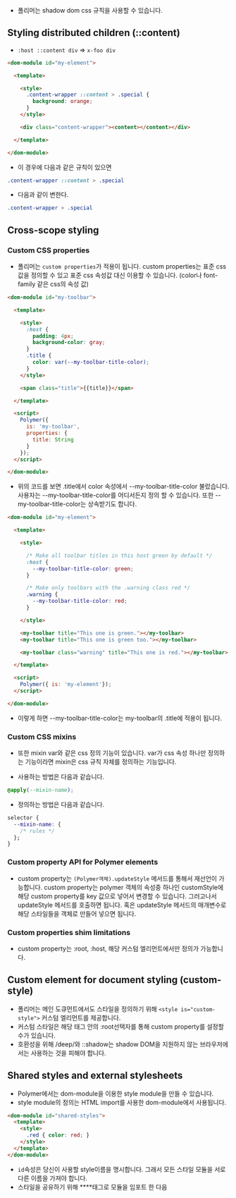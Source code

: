 * 폴리머는 shadow dom css 규칙을 사용할 수 있습니다.

## Styling distributed children (::content)
* `:host ::content div` => `x-foo div`

```html
<dom-module id="my-element">

  <template>

    <style>
      .content-wrapper ::content > .special {
        background: orange;
      }
    </style>

    <div class="content-wrapper"><content></content></div>

  </template>

</dom-module>
```
* 이 경우에 다음과 같은 규칙이 있으면
```css
.content-wrapper ::content > .special
```
* 다음과 같이 변한다.
``` css
.content-wrapper > .special
```

## Cross-scope styling
### Custom CSS properties
* 폴리머는 `custom properties`가 적용이 됩니다. custom properties는 표준 css값을 정의할 수 있고 표준 css 속성값 대신 이용할 수 있습니다. (color나 font-family 같은 css의 속성 값)

```html
<dom-module id="my-toolbar">

  <template>

    <style>
      :host {
        padding: 4px;
        background-color: gray;
      }
      .title {
        color: var(--my-toolbar-title-color);
      }
    </style>

    <span class="title">{{title}}</span>

  </template>

  <script>
    Polymer({
      is: 'my-toolbar',
      properties: {
        title: String
      }
    });
  </script>

</dom-module>
```

* 위의 코드를 보면 .title에서 color 속성에서 --my-toolbar-title-color 불렀습니다. 사용자는 --my-toolbar-title-color를 어디서든지 정의 할 수 있습니다. 또한 --my-toolbar-title-color는 상속받기도 합니다.

```html
<dom-module id="my-element">

  <template>

    <style>

      /* Make all toolbar titles in this host green by default */
      :host {
        --my-toolbar-title-color: green;
      }

      /* Make only toolbars with the .warning class red */
      .warning {
        --my-toolbar-title-color: red;
      }

    </style>

    <my-toolbar title="This one is green."></my-toolbar>
    <my-toolbar title="This one is green too."></my-toolbar>

    <my-toolbar class="warning" title="This one is red."></my-toolbar>

  </template>

  <script>
    Polymer({ is: 'my-element'});
  </script>

</dom-module>
```
* 이렇게 하면 --my-toolbar-title-color는 my-toolbar의 .title에 적용이 됩니다.

### Custom CSS mixins
* 또한 mixin var와 같은 css 정의 기능이 있습니다. var가 css 속성 하나만 정의하는 기능이라면 mixin은 css 규칙 자체를 정의하는 기능입니다.

* 사용하는 방법은 다음과 같습니다.
```css
@apply(--mixin-name);
```
* 정의하는 방법은 다음과 같습니다.

```css
selector {
  --mixin-name: {
    /* rules */
  };
}
```

### Custom property API for Polymer elements
* custom property는 `(Polymer객체).updateStyle` 메서드를 통해서 재선언이 가능합니다. custom property는 polymer 객체의 속성중 하나인 customStyle에 해당 custom property를 key 값으로 넣어서 변경할 수 있습니다. 그러고나서 updateStyle 메서드를 호출하면 됩니다. 혹은 updateStyle 메서드의 매개변수로 해당 스타일들을 객체로 만들어 넣으면 됩니다.

### Custom properties shim limitations
* custom property는 :root, :host, 해당 커스텀 엘리먼트에서만 정의가 가능합니다. 

## Custom element for document styling (custom-style)
* 폴리머는 메인 도큐먼트에서도 스타일을 정의하기 위해 `<style is="custom-style">` 커스텀 엘리먼트를 제공합니다.
 * 커스텀 스타일은 해당 태그 안의 :root선택자를 통해 custom property를 설정할 수가 있습니다.
 * 호환성을 위해 /deep/와 ::shadow는 shadow DOM을 지원하지 않는 브라우저에서는 사용하는 것을 피해야 합니다.

## Shared styles and external stylesheets
* Polymer에서는 dom-module을 이용한 style module을 만들 수 있습니다.
* style module의 정의는 HTML import를 사용한 dom-module에서 사용됩니다.
```HTML
<dom-module id="shared-styles">
  <template>
    <style>
      .red { color: red; }
    </style>
  </template>
</dom-module>
```
* `id`속성은 당신이 사용할 style이름을 명시합니다. 그래서 모든 스타일 모듈을 서로 다른 이름을 가져야 합니다.
* 스타일을 공유하기 위해 **<link>**태그로 모듈을 임포트 한 다음 **<style>** 태그에 include를 삽입합니다.